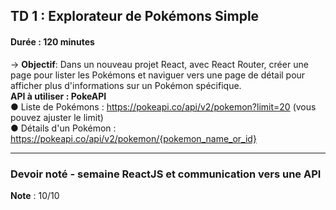 ## TD 1 : Explorateur de Pokémons Simple <br>
#### Durée : 120 minutes <br>
-> **Objectif**: Dans un nouveau projet React, avec React Router, créer une page pour
lister les Pokémons et naviguer vers une page de détail pour afficher plus
d'informations sur un Pokémon spécifique. <br>
**API à utiliser : PokeAPI** <br>
● Liste de Pokémons : https://pokeapi.co/api/v2/pokemon?limit=20
(vous pouvez ajuster le limit) <br>
● Détails d'un Pokémon :
https://pokeapi.co/api/v2/pokemon/{pokemon_name_or_id}

_________________________________________________________
### Devoir noté - semaine ReactJS et communication vers une API<br>
**Note** : 10/10
